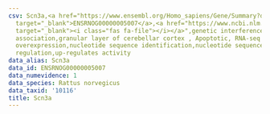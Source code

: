 ```yaml
---
csv: Scn3a,<a href="https://www.ensembl.org/Homo_sapiens/Gene/Summary?db=core;g=ENSRNOG00000005007"
  target="_blank">ENSRNOG00000005007</a>,<a href="https://www.ncbi.nlm.nih.gov/pubmed/30467350"
  target="_blank"><i class="fas fa-file"></i></a>",genetic interference,functional
  association,granular layer of cerebellar cortex , Apoptotic, RNA-seq assay, hsf-1
  overexpression,nucleotide sequence identification,nucleotide sequence identification,transcriptional
  regulation,up-regulates activity
data_alias: Scn3a
data_id: ENSRNOG00000005007
data_numevidence: 1
data_species: Rattus norvegicus
data_taxid: '10116'
title: Scn3a
---
```

